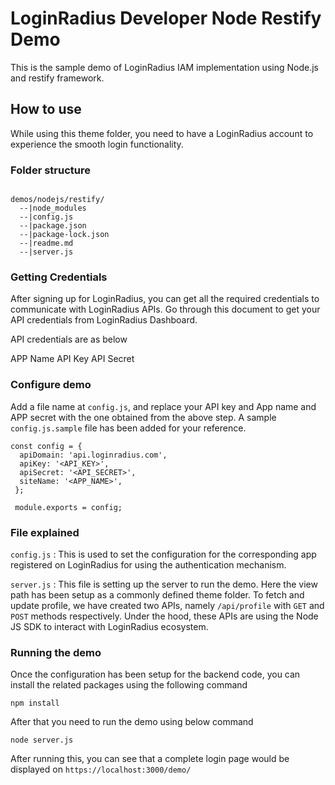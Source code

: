 # LoginRadius Developer Node Restify Demo

This is the sample demo of LoginRadius IAM implementation using Node.js and restify framework.

## How to use

While using this theme folder, you need to have a LoginRadius account to experience the smooth login functionality.

### Folder structure

```

demos/nodejs/restify/
  --|node_modules
  --|config.js
  --|package.json
  --|package-lock.json
  --|readme.md
  --|server.js

```

### Getting Credentials

After signing up for LoginRadius, you can get all the required credentials to communicate with LoginRadius APIs. Go through this document to get your API credentials from LoginRadius Dashboard.

API credentials are as below

APP Name
API Key
API Secret

### Configure demo

Add a file name at `config.js`, and replace your API key and App name and APP secret with the one obtained from the above step. A sample `config.js.sample` file has been added for your reference.

```
const config = {
  apiDomain: 'api.loginradius.com',
  apiKey: '<API_KEY>',
  apiSecret: '<API_SECRET>',
  siteName: '<APP_NAME>',
 };

 module.exports = config;

```

### File explained

`config.js` : This is used to set the configuration for the corresponding app registered on LoginRadius for using the authentication mechanism.

`server.js` : This file is setting up the server to run the demo. Here the view path has been setup as a commonly defined theme folder. To fetch and update profile, we have created two APIs, namely `/api/profile` with `GET` and `POST` methods respectively. Under the hood, these APIs are using the Node JS SDK to interact with LoginRadius ecosystem.

### Running the demo

Once the configuration has been setup for the backend code, you can install the related packages using the following command

```
npm install

```

After that you need to run the demo using below command

```
node server.js
```

After running this, you can see that a complete login page would be displayed on `https://localhost:3000/demo/`
